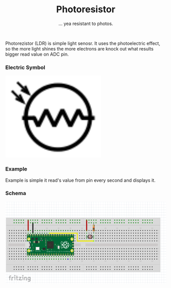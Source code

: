 <div align="center">
  <h1> Photoresistor </h1>
  <p> ... yea resistant to photos.</p>
</div>  
<br/>

Photorezistor (LDR) is simple light senosr. It uses the photoelectric effect, so the more light shines the more electrons are knock out what results bigger read value on ADC pin.

### Electric Symbol

<img src="https://github.com/psp515/MicroPico/blob/LibFixes/images/photoresistor/photorezistor_symbol.png" alt="symbol" height=256/>

### Example 

Example is simple it read's value from pin every second and displays it.

### Schema
<img src="https://github.com/psp515/MicroPico/blob/LibFixes/images/photoresistor/photoresistor_schema2.png" alt="schema" height=256/>
